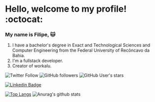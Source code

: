 # Hello, welcome to my profile! :octocat:

### My name is Filipe, :cat: <br/>
1. I have a bachelor's degree in Exact and Technological Sciences and Computer Engineering from the Federal University of Recôncavo da Bahia.
2. I'm a fullstack developer.
3. Creator of workalu.

![Twitter Follow](https://img.shields.io/twitter/follow/LipinhoFI?color=blue&style=flat-square)
![GitHub followers](https://img.shields.io/github/followers/FilipeCamera?style=flat-square)
![GitHub User's stars](https://img.shields.io/github/stars/FilipeCamera?style=flat-square)

[![Linkedin Badge](https://img.shields.io/badge/-Filipe_Camera-blue?style=flat-square&logo=Linkedin&logoColor=white&link=https://www.linkedin.com/in/filipe-camera-620308181/)](https://www.linkedin.com/in/filipe-camera-620308181/) 

[![Top Langs](https://github-readme-stats.vercel.app/api/top-langs/?username=FilipeCamera)](https://github.com/anuraghazra/github-readme-stats)   ![Anurag's github stats](https://github-readme-stats.vercel.app/api?username=FilipeCamera&show_icons=true)

